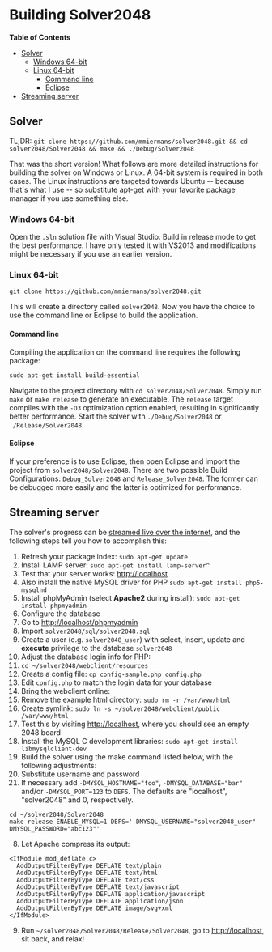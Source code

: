 Building Solver2048
==========

**Table of Contents**

- [Solver](#user-content-solver)
	- [Windows 64-bit](#user-content-windows-64-bit)
	- [Linux 64-bit](#user-content-linux-64-bit)
		- [Command line](#user-content-command-line)
		- [Eclipse](#user-content-eclipse)
- [Streaming server](#user-content-streaming-server)

## Solver

TL;DR: `git clone https://github.com/mmiermans/solver2048.git && cd solver2048/Solver2048 && make && ./Debug/Solver2048`

That was the short version! What follows are more detailed instructions for building the solver on Windows or Linux. A 64-bit system is required in both cases. The Linux instructions are targeted towards Ubuntu -- because that's what I use -- so substitute apt-get with your favorite package manager if you use something else.

### Windows 64-bit

Open the `.sln` solution file with Visual Studio. Build in release mode to get the best performance. I have only tested it with VS2013 and modifications might be necessary if you use an earlier version.

### Linux 64-bit

```
git clone https://github.com/mmiermans/solver2048.git
```

This will create a directory called `solver2048`. Now you have the choice to use the command line or Eclipse to build the application.

#### Command line
Compiling the application on the command line requires the following package:

```
sudo apt-get install build-essential
```

Navigate to the project directory with `cd solver2048/Solver2048`. Simply run `make` or `make release` to generate an executable. The `release` target compiles with the `-O3` optimization option enabled, resulting in significantly better performance. Start the solver with `./Debug/Solver2048` or `./Release/Solver2048`.

#### Eclipse
If your preference is to use Eclipse, then open Eclipse and import the project from `solver2048/Solver2048`. There are two possible Build Configurations: `Debug_Solver2048` and `Release_Solver2048`. The former can be debugged more easily and the latter is optimized for performance.

## Streaming server

The solver's progress can be [streamed live over the internet](http://32768.eu), and the following steps tell you how to accomplish this:

1. Refresh your package index: `sudo apt-get update`
2. Install LAMP server: `sudo apt-get install lamp-server^ `
  1. Test that your server works: [http://localhost](http://localhost) 
  2. Also install the native MySQL driver for PHP `sudo apt-get install php5-mysqlnd`
  3. Install phpMyAdmin (select **Apache2** during install): `sudo apt-get install phpmyadmin`
3. Configure the database
  1. Go to [http://localhost/phpmyadmin](http://localhost/phpmyadmin)
  2. Import `solver2048/sql/solver2048.sql`
  3. Create a user (e.g. `solver2048_user`) with select, insert, update and **execute** privilege to the database `solver2048`
4. Adjust the database login info for PHP:
  1. `cd ~/solver2048/webclient/resources`
  2. Create a config file: `cp config-sample.php config.php`
  3. Edit `config.php` to match the login data for your database
5. Bring the webclient online:
  1. Remove the example html directory: `sudo rm -r /var/www/html`
  2. Create symlink: `sudo ln -s ~/solver2048/webclient/public /var/www/html`
  3. Test this by visiting [http://localhost](http://localhost), where you should see an empty 2048 board
6. Install the MySQL C development libraries: `sudo apt-get install libmysqlclient-dev`
7. Build the solver using the make command listed below, with the following adjustments:
  1. Substitute username and password
  2. If necessary add `-DMYSQL_HOSTNAME="foo"`, `-DMYSQL_DATABASE="bar"` and/or `-DMYSQL_PORT=123` to `DEFS`. The defaults are "localhost", "solver2048" and 0, respectively.

  ```
  cd ~/solver2048/Solver2048
  make release ENABLE_MYSQL=1 DEFS='-DMYSQL_USERNAME="solver2048_user" -DMYSQL_PASSWORD="abc123"'
  ```

8. Let Apache compress its output:
  ```
  <IfModule mod_deflate.c>
    AddOutputFilterByType DEFLATE text/plain
    AddOutputFilterByType DEFLATE text/html
    AddOutputFilterByType DEFLATE text/css
    AddOutputFilterByType DEFLATE text/javascript
    AddOutputFilterByType DEFLATE application/javascript
    AddOutputFilterByType DEFLATE application/json
    AddOutputFilterByType DEFLATE image/svg+xml
  </IfModule>
  ```

9. Run `~/solver2048/Solver2048/Release/Solver2048`, go to [http://localhost](http://localhost), sit back, and relax!
